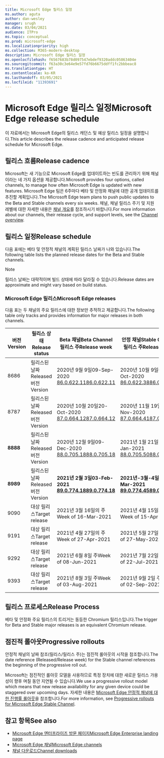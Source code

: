 ```yaml
---
title: Microsoft Edge 릴리스 일정
ms.author: aguta
author: dan-wesley
manager: srugh
ms.date: 03/04/2021
audience: ITPro
ms.topic: conceptual
ms.prod: microsoft-edge
ms.localizationpriority: high
ms.collection: M365-modern-desktop
description: Microsoft Edge 릴리스 일정
ms.openlocfilehash: f6567683b78d097547ebdef9320addc05863404e
ms.sourcegitcommit: f63a30c3e64e9e57fd76b6675ddff1fc2bbbeac8
ms.translationtype: HT
ms.contentlocale: ko-KR
ms.lasthandoff: 03/05/2021
ms.locfileid: "11393691"
---
```

# <a name="microsoft-edge-release-schedule"></a><span data-ttu-id="f9fa9-103">Microsoft Edge 릴리스 일정</span><span class="sxs-lookup"><span data-stu-id="f9fa9-103">Microsoft Edge release schedule</span></span>

<span data-ttu-id="f9fa9-104">이 자료에서는 Microsoft Edge의 릴리스 캐던스 및 예상 릴리스 일정을 설명합니다.</span><span class="sxs-lookup"><span data-stu-id="f9fa9-104">This article describes the release cadence and anticipated release schedule for Microsoft Edge.</span></span>

## <a name="release-cadence"></a><span data-ttu-id="f9fa9-105">릴리스 흐름</span><span class="sxs-lookup"><span data-stu-id="f9fa9-105">Release cadence</span></span>

<span data-ttu-id="f9fa9-106">Microsoft는 새 기능으로 Microsoft Edge를 업데이트하는 빈도를 관리하기 위해 채널이라는 네 가지 옵션을 제공합니다.</span><span class="sxs-lookup"><span data-stu-id="f9fa9-106">Microsoft provides four options, called channels, to manage how often Microsoft Edge is updated with new features.</span></span> <span data-ttu-id="f9fa9-107">Microsoft Edge 팀은 6주마다 베타 및 안정화 채널에 대한 공개 업데이트를 추진할 계획입니다.</span><span class="sxs-lookup"><span data-stu-id="f9fa9-107">The Microsoft Edge team plans to push public updates to the Beta and Stable channels every six weeks.</span></span> <span data-ttu-id="f9fa9-108">채널, 채널 릴리스 주기 및 지원 레벨에 대한 자세한 내용은 [채널 개요](https://docs.microsoft.com/DeployEdge/microsoft-edge-channels#channel-overview)를 참조하시기 바랍니다.</span><span class="sxs-lookup"><span data-stu-id="f9fa9-108">For more information about our channels, their release cycle, and support levels, see the [Channel overview](https://docs.microsoft.com/DeployEdge/microsoft-edge-channels#channel-overview).</span></span>

## <a name="release-schedule"></a><span data-ttu-id="f9fa9-109">릴리스 일정</span><span class="sxs-lookup"><span data-stu-id="f9fa9-109">Release schedule</span></span>

<span data-ttu-id="f9fa9-110">다음 표에는 베타 및 안정적 채널의 계획된 릴리스 날짜가 나와 있습니다.</span><span class="sxs-lookup"><span data-stu-id="f9fa9-110">The following table lists the planned release dates for the Beta and Stable channels.</span></span>

> [!NOTE]
> <span data-ttu-id="f9fa9-111">릴리스 날짜는 대략적이며 빌드 상태에 따라 달라질 수 있습니다.</span><span class="sxs-lookup"><span data-stu-id="f9fa9-111">Release dates are approximate and might vary based on build status.</span></span>

### <a name="microsoft-edge-releases"></a><span data-ttu-id="f9fa9-112">Microsoft Edge 릴리스</span><span class="sxs-lookup"><span data-stu-id="f9fa9-112">Microsoft Edge releases</span></span>

<span data-ttu-id="f9fa9-113">다음 표는 두 채널의 주요 릴리스에 대한 정보만 추적하고 제공합니다.</span><span class="sxs-lookup"><span data-stu-id="f9fa9-113">The following table only tracks and provides information for major releases in both channels.</span></span>

| <span data-ttu-id="f9fa9-114">버전</span><span class="sxs-lookup"><span data-stu-id="f9fa9-114">Version</span></span> | <span data-ttu-id="f9fa9-115">릴리스 상태</span><span class="sxs-lookup"><span data-stu-id="f9fa9-115">Release status</span></span> | <span data-ttu-id="f9fa9-116">Beta 채널</span><span class="sxs-lookup"><span data-stu-id="f9fa9-116">Beta Channel</span></span><br><span data-ttu-id="f9fa9-117">릴리스 주</span><span class="sxs-lookup"><span data-stu-id="f9fa9-117">Release week</span></span> | <span data-ttu-id="f9fa9-118">안정 채널</span><span class="sxs-lookup"><span data-stu-id="f9fa9-118">Stable Channel</span></span><br><span data-ttu-id="f9fa9-119">릴리스 주</span><span class="sxs-lookup"><span data-stu-id="f9fa9-119">Release week</span></span> |
|---------|-----|------|--------|
| <span data-ttu-id="f9fa9-120">86</span><span class="sxs-lookup"><span data-stu-id="f9fa9-120">86</span></span> | <span data-ttu-id="f9fa9-121">릴리스된 날짜</span><span class="sxs-lookup"><span data-stu-id="f9fa9-121">Released</span></span><br><span data-ttu-id="f9fa9-122">버전</span><span class="sxs-lookup"><span data-stu-id="f9fa9-122">Version</span></span> | <span data-ttu-id="f9fa9-123">2020년 9월 9일</span><span class="sxs-lookup"><span data-stu-id="f9fa9-123">09-Sep-2020</span></span><br>[<span data-ttu-id="f9fa9-124">86.0.622.11</span><span class="sxs-lookup"><span data-stu-id="f9fa9-124">86.0.622.11</span></span>](https://docs.microsoft.com/deployedge/microsoft-edge-relnote-archive-beta-channel#version-86062211-september-9) | <span data-ttu-id="f9fa9-125">2020년 10월 9일</span><span class="sxs-lookup"><span data-stu-id="f9fa9-125">09-Oct-2020</span></span><br>[<span data-ttu-id="f9fa9-126">86.0.622.38</span><span class="sxs-lookup"><span data-stu-id="f9fa9-126">86.0.622.38</span></span>](https://docs.microsoft.com/deployedge/microsoft-edge-relnote-stable-channel#version-86062238-october-9) |
| <span data-ttu-id="f9fa9-127">87</span><span class="sxs-lookup"><span data-stu-id="f9fa9-127">87</span></span> | <span data-ttu-id="f9fa9-128">릴리스된 날짜</span><span class="sxs-lookup"><span data-stu-id="f9fa9-128">Released</span></span><br><span data-ttu-id="f9fa9-129">버전</span><span class="sxs-lookup"><span data-stu-id="f9fa9-129">Version</span></span> | <span data-ttu-id="f9fa9-130">2020년 10월 20일</span><span class="sxs-lookup"><span data-stu-id="f9fa9-130">20-Oct-2020</span></span><br>[<span data-ttu-id="f9fa9-131">87.0.664.12</span><span class="sxs-lookup"><span data-stu-id="f9fa9-131">87.0.664.12</span></span>](https://docs.microsoft.com/deployedge/microsoft-edge-relnote-beta-channel#version-87066412-october-20) | <span data-ttu-id="f9fa9-132">2020년 11월 19일</span><span class="sxs-lookup"><span data-stu-id="f9fa9-132">19-Nov-2020</span></span><br>[<span data-ttu-id="f9fa9-133">87.0.664.41</span><span class="sxs-lookup"><span data-stu-id="f9fa9-133">87.0.664.41</span></span>](https://docs.microsoft.com/deployedge/microsoft-edge-relnote-stable-channel#version-87066441-november-19) |
| **<span data-ttu-id="f9fa9-134">88</span><span class="sxs-lookup"><span data-stu-id="f9fa9-134">88</span></span>** | <span data-ttu-id="f9fa9-135">릴리스된 날짜</span><span class="sxs-lookup"><span data-stu-id="f9fa9-135">Released</span></span><br><span data-ttu-id="f9fa9-136">버전</span><span class="sxs-lookup"><span data-stu-id="f9fa9-136">Version</span></span> | <span data-ttu-id="f9fa9-137">2020년 12월 9일</span><span class="sxs-lookup"><span data-stu-id="f9fa9-137">09-Dec-2020</span></span><br>[<span data-ttu-id="f9fa9-138">88.0.705.18</span><span class="sxs-lookup"><span data-stu-id="f9fa9-138">88.0.705.18</span></span>](https://docs.microsoft.com/deployedge/microsoft-edge-relnote-beta-channel#version-88070518-december-9) | <span data-ttu-id="f9fa9-139">2021년 1월 21일</span><span class="sxs-lookup"><span data-stu-id="f9fa9-139">21-Jan-2021</span></span><br>[<span data-ttu-id="f9fa9-140">88.0.705.50</span><span class="sxs-lookup"><span data-stu-id="f9fa9-140">88.0.705.50</span></span>](https://docs.microsoft.com/deployedge/microsoft-edge-relnote-stable-channel#version-88070550-january-21)|
| **<span data-ttu-id="f9fa9-141">89</span><span class="sxs-lookup"><span data-stu-id="f9fa9-141">89</span></span>** | <span data-ttu-id="f9fa9-142">릴리스된 날짜</span><span class="sxs-lookup"><span data-stu-id="f9fa9-142">Released</span></span><br><span data-ttu-id="f9fa9-143">버전</span><span class="sxs-lookup"><span data-stu-id="f9fa9-143">Version</span></span> | **<span data-ttu-id="f9fa9-144">2021년 2월 3일</span><span class="sxs-lookup"><span data-stu-id="f9fa9-144">03-Feb-2021</span></span>**<br>**[<span data-ttu-id="f9fa9-145">89.0.774.18</span><span class="sxs-lookup"><span data-stu-id="f9fa9-145">89.0.774.18</span></span>](https://docs.microsoft.com/deployedge/microsoft-edge-relnote-beta-channel#version-89077418-february-3)** | **<span data-ttu-id="f9fa9-146">2021년-3월-4일</span><span class="sxs-lookup"><span data-stu-id="f9fa9-146">04-Mar-2021</span></span>**<br>**[<span data-ttu-id="f9fa9-147">89.0.774.45</span><span class="sxs-lookup"><span data-stu-id="f9fa9-147">89.0.774.45</span></span>](https://docs.microsoft.com/deployedge/microsoft-edge-relnote-stable-channel#version-89077445-march-21)** |
| <span data-ttu-id="f9fa9-148">90</span><span class="sxs-lookup"><span data-stu-id="f9fa9-148">90</span></span> | <span data-ttu-id="f9fa9-149">대상 릴리스</span><span class="sxs-lookup"><span data-stu-id="f9fa9-149">Target release</span></span> | <span data-ttu-id="f9fa9-150">2021년 3월 16일의 주</span><span class="sxs-lookup"><span data-stu-id="f9fa9-150">Week of 16-Mar-2021</span></span> | <span data-ttu-id="f9fa9-151">2021년 4월 15일의 주</span><span class="sxs-lookup"><span data-stu-id="f9fa9-151">Week of 15-Apr-2021</span></span> |
| <span data-ttu-id="f9fa9-152">91</span><span class="sxs-lookup"><span data-stu-id="f9fa9-152">91</span></span> | <span data-ttu-id="f9fa9-153">대상 릴리스</span><span class="sxs-lookup"><span data-stu-id="f9fa9-153">Target release</span></span> | <span data-ttu-id="f9fa9-154">2021년 4월 27일의 주</span><span class="sxs-lookup"><span data-stu-id="f9fa9-154">Week of 27-Apr-2021</span></span> | <span data-ttu-id="f9fa9-155">2021년 5월 27일 주</span><span class="sxs-lookup"><span data-stu-id="f9fa9-155">Week of 27-May-2021</span></span> |
| <span data-ttu-id="f9fa9-156">92</span><span class="sxs-lookup"><span data-stu-id="f9fa9-156">92</span></span> | <span data-ttu-id="f9fa9-157">대상 릴리스</span><span class="sxs-lookup"><span data-stu-id="f9fa9-157">Target release</span></span> | <span data-ttu-id="f9fa9-158">2021년 6월 8일 주</span><span class="sxs-lookup"><span data-stu-id="f9fa9-158">Week of 08-Jun-2021</span></span> | <span data-ttu-id="f9fa9-159">2021년 7월 22일 주</span><span class="sxs-lookup"><span data-stu-id="f9fa9-159">Week of 22-Jul-2021</span></span> |
| <span data-ttu-id="f9fa9-160">93</span><span class="sxs-lookup"><span data-stu-id="f9fa9-160">93</span></span> | <span data-ttu-id="f9fa9-161">대상 릴리스</span><span class="sxs-lookup"><span data-stu-id="f9fa9-161">Target release</span></span> | <span data-ttu-id="f9fa9-162">2021년 8월 3일 주</span><span class="sxs-lookup"><span data-stu-id="f9fa9-162">Week of 03-Aug-2021</span></span> | <span data-ttu-id="f9fa9-163">2021년 9월 2일 주</span><span class="sxs-lookup"><span data-stu-id="f9fa9-163">Week of 02-Sep-2021</span></span> |

## <a name="release-process"></a><span data-ttu-id="f9fa9-164">릴리스 프로세스</span><span class="sxs-lookup"><span data-stu-id="f9fa9-164">Release Process</span></span>

<span data-ttu-id="f9fa9-165">베타 및 안정화 주요 릴리스의 트리거는 동등한 Chromium 릴리스입니다.</span><span class="sxs-lookup"><span data-stu-id="f9fa9-165">The trigger for Beta and Stable major releases is an equivalent Chromium release.</span></span>

## <a name="progressive-rollouts"></a><span data-ttu-id="f9fa9-166">점진적 롤아웃</span><span class="sxs-lookup"><span data-stu-id="f9fa9-166">Progressive rollouts</span></span>

<span data-ttu-id="f9fa9-167">안정적 채널의 날짜 참조(릴리스/릴리스 주)는 점진적 롤아웃의 시작을 참조합니다.</span><span class="sxs-lookup"><span data-stu-id="f9fa9-167">The date reference (Released/Release week) for the Stable channel references the beginning of the progressive roll out.</span></span>

<span data-ttu-id="f9fa9-168">Microsoft는 점진적인 롤아웃 모델을 사용하므로 특정 장치에 대한 새로운 릴리스 가용성이 향후 며칠 동안 지연될 수 있습니다.</span><span class="sxs-lookup"><span data-stu-id="f9fa9-168">We use a progressive rollout model which means that new release availability for any given device could be staggered over upcoming days.</span></span> <span data-ttu-id="f9fa9-169">자세한 내용은 [Microsoft Edge 안정적 채널에 대한 진행률 롤아웃](microsoft-edge-update-progressive-rollout.md)을 참조합니다.</span><span class="sxs-lookup"><span data-stu-id="f9fa9-169">For more information, see [Progressive rollouts for Microsoft Edge Stable Channel](microsoft-edge-update-progressive-rollout.md).</span></span>

## <a name="see-also"></a><span data-ttu-id="f9fa9-170">참고 항목</span><span class="sxs-lookup"><span data-stu-id="f9fa9-170">See also</span></span>

- [<span data-ttu-id="f9fa9-171">Microsoft Edge 엔터프라이즈 방문 페이지</span><span class="sxs-lookup"><span data-stu-id="f9fa9-171">Microsoft Edge Enterprise landing page</span></span>](https://aka.ms/EdgeEnterprise)
- [<span data-ttu-id="f9fa9-172">Microsoft Edge 채널</span><span class="sxs-lookup"><span data-stu-id="f9fa9-172">Microsoft Edge channels</span></span>](microsoft-edge-channels.md)
- [<span data-ttu-id="f9fa9-173">채널 다운로드</span><span class="sxs-lookup"><span data-stu-id="f9fa9-173">Channel downloads</span></span>](https://www.microsoft.com/edge/business/download)